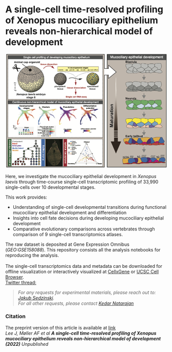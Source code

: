 # A single-cell time-resolved profiling of Xenopus mucociliary epithelium reveals non-hierarchical model of development
![Graphical Abstract](figs/graphical_abstract.png)

Here, we investigate the mucociliary epithelial development in _Xenopus laevis_ through time-course single-cell transcriptomic profiling of 33,990 single-cells over 10 developmental stages.  

This work provides:  <br/>
- Understanding of single-cell developmental transitions during functional mucociliary epithelial development and differentiation
- Insights into cell fate decisions during developing mucociliary epithelial development
- Comparative evolutionary comparisons across vertebrates through comparison of 9 single-cell transcriptomics atlases.

The raw dataset is deposited at Gene Expression Omnibus (_GEO:GSE158088_). This repository consists all the analysis notebooks for reproducing the analysis.   <br/><br/>
The single-cell transcriptomics data and metadata can be downloaded for offline visualization or interactively visualized at [CellxGene](https://cellxgene.cziscience.com/collections/d4055728-b22d-4851-b12d-d7bd0216e8c4) or [UCSC Cell Browser](https://cells-test.gi.ucsc.edu/?ds=xenopus-dev).  <br/>
[Twitter thread:]( https://twitter.com/kedar_natarajan)

> _For any requests for experimental materials, please reach out to: [Jakub Sedzinski](jakub.sedzinski@sund.ku.dk). <br/> 
> For all other requests, please contact [Kedar Natarajan](kenana@dtu.dk)_



### Citation
The preprint version of this article is available at [link](https://doi.org/XXXXX)   <br/>
_Lee J, Møller AF et al **A single-cell time-resolved profiling of Xenopus mucociliary epithelium reveals non-hierarchical model of development (2022)** Unpublished_  <br/>

